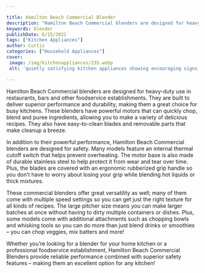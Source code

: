 ```yaml
---

title: Hamilton Beach Commercial Blender
description: "Hamilton Beach Commercial blenders are designed for heavy-duty use in restaurants, bars and other foodservice establishments. They...scroll on and keep learning"
keywords: blender
publishDate: 6/15/2022
tags: ["Kitchen Appliances"]
author: Curtis
categories: ["Household Appliances"]
cover: 
 image: /img/kitchenappliances/235.webp
 alt: 'quietly satisfying kitchen appliances showing encouraging signs'

---
```


Hamilton Beach Commercial blenders are designed for heavy-duty use in restaurants, bars and other foodservice establishments. They are built to deliver superior performance and durability, making them a great choice for busy kitchens. These blenders have powerful motors that can quickly chop, blend and puree ingredients, allowing you to make a variety of delicious recipes. They also have easy-to-clean blades and removable parts that make cleanup a breeze.

In addition to their powerful performance, Hamilton Beach Commercial blenders are designed for safety. Many models feature an internal thermal cutoff switch that helps prevent overheating. The motor base is also made of durable stainless steel to help protect it from wear and tear over time. Plus, the blades are covered with an ergonomic rubberized grip handle so you don’t have to worry about losing your grip while blending hot liquids or thick mixtures. 

These commercial blenders offer great versatility as well; many of them come with multiple speed settings so you can get just the right texture for all kinds of recipes. The large pitcher size means you can make larger batches at once without having to dirty multiple containers or dishes. Plus, some models come with additional attachments such as chopping bowls and whisking tools so you can do more than just blend drinks or smoothies – you can chop veggies, mix batters and more! 

Whether you’re looking for a blender for your home kitchen or a professional foodservice establishment, Hamilton Beach Commercial Blenders provide reliable performance combined with superior safety features – making them an excellent option for any kitchen!
